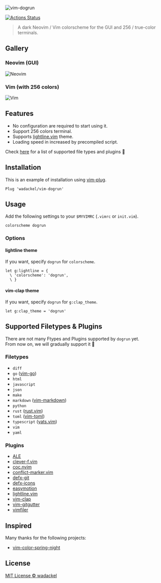 ![vim-dogrun](./docs/images/repo-banner.png)

[![Actions Status](https://github.com/wadackel/vim-dogrun/workflows/CI/badge.svg)](https://github.com/wadackel/vim-dogrun/actions)

> A dark Neovim / Vim colorscheme for the GUI and 256 / true-color terminals.

## Gallery

### Neovim (GUI)

![Neovim](./docs/images/neovim.png)

### Vim (with 256 colors)

![Vim](./docs/images/vim.png)

## Features

- No configuration are required to start using it.
- Support 256 colors terminal.
- Supports [lightline.vim](https://github.com/itchyny/lightline.vim) theme.
- Loading speed in increased by precompiled script.

Check [here](#supported-filetypes--plugins) for a list of supported file types and plugins :muscle:

## Installation

This is an example of installation using [vim-plug](https://github.com/junegunn/vim-plug).

```vim
Plug 'wadackel/vim-dogrun'
```

## Usage

Add the following settings to your `$MYVIMRC` (`.vimrc` or `init.vim`).

```vim
colorscheme dogrun
```

### Options

#### lightline theme

If you want, specify `dogrun` for `colorscheme`.

```vim
let g:lightline = {
  \ 'colorscheme': 'dogrun',
  \ }
```

#### vim-clap theme

If you want, specify `dogrun` for `g:clap_theme`.

```vim
let g:clap_theme = 'dogrun'
```

## Supported Filetypes & Plugins

There are not many Ftypes and Plugins supported by `dogrun` yet.  
From now on, we will gradually support it :dog:

### Filetypes

- `diff`
- `go` ([vim-go](https://github.com/fatih/vim-go))
- `html`
- `javascript`
- `json`
- `make`
- `markdown` ([vim-markdown](https://github.com/tpope/vim-markdown))
- `python`
- `rust` ([rust.vim](https://github.com/rust-lang/rust.vim))
- `toml` ([vim-toml](https://github.com/cespare/vim-toml))
- `typescript` ([yats.vim](https://github.com/HerringtonDarkholme/yats.vim))
- `vim`
- `yaml`

### Plugins

- [ALE](https://github.com/dense-analysis/ale)
- [clever-f.vim](https://github.com/rhysd/clever-f.vim)
- [coc.nvim](https://github.com/neoclide/coc.nvim)
- [conflict-marker.vim](https://github.com/rhysd/conflict-marker.vim)
- [defx-git](https://github.com/kristijanhusak/defx-git)
- [defx-icons](https://github.com/kristijanhusak/defx-icons)
- [easymotion](https://github.com/easymotion/vim-easymotion)
- [lightline.vim](https://github.com/itchyny/lightline.vim)
- [vim-clap](https://github.com/liuchengxu/vim-clap)
- [vim-gitgutter](https://github.com/airblade/vim-gitgutter)
- [vimfiler](https://github.com/Shougo/vimfiler.vim)

## Inspired

Many thanks for the following projects:

- [vim-color-spring-night](https://github.com/rhysd/vim-color-spring-night)

## License

[MIT License © wadackel](./LICENSE)
